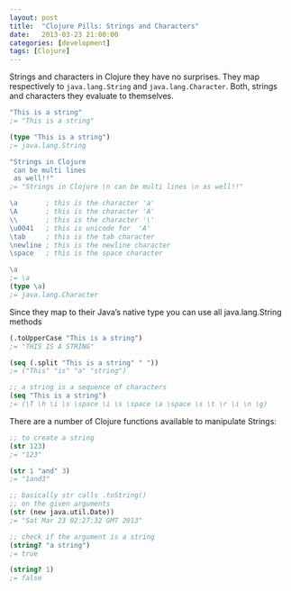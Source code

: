 ```yaml
---
layout: post
title:  "Clojure Pills: Strings and Characters"
date:   2013-03-23 21:00:00
categories: [development]
tags: [Clojure]
---
```


Strings and characters in Clojure they have no surprises. They map respectively to `java.lang.String` and `java.lang.Character`. Both, strings and characters they evaluate to themselves.

``` clojure
"This is a string"
;= "This is a string"

(type "This is a string")
;= java.lang.String

"Strings in Clojure
 can be multi lines
 as well!!"
;= "Strings in Clojure \n can be multi lines \n as well!!"

\a       ; this is the character 'a'
\A       ; this is the character 'A'
\\       ; this is the character '\'
\u0041   ; this is unicode for  'A'
\tab     ; this is the tab character
\newline ; this is the newline character
\space   ; this is the space character

\a
;= \a
(type \a)
;= java.lang.Character
```

Since they map to their Java’s native type you can use all java.lang.String methods

``` clojure
(.toUpperCase "This is a string")
;= "THIS IS A STRING"

(seq (.split "This is a string" " "))
;= ("This" "is" "a" "string")

;; a string is a sequence of characters
(seq "This is a string")
;= (\T \h \i \s \space \i \s \space \a \space \s \t \r \i \n \g)
```

There are a number of Clojure functions available to manipulate Strings:

``` clojure
;; to create a string
(str 123)
;= "123"

(str 1 "and" 3)
;= "1and3"

;; basically str calls .toString()
;; on the given arguments
(str (new java.util.Date))
;= "Sat Mar 23 02:27:32 GMT 2013"

;; check if the argument is a string
(string? "a string")
;= true

(string? 1)
;= false
```
